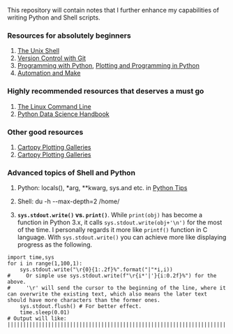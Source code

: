 This repository will contain notes that I further enhance my capabilities of writing Python and Shell scripts.

### Resources for absolutely beginners
1. [The Unix Shell](https://swcarpentry.github.io/shell-novice/)
2. [Version Control with Git](https://swcarpentry.github.io/git-novice/)
3. [Programming with Python](https://swcarpentry.github.io/python-novice-inflammation/), [Plotting and Programming in Python](http://swcarpentry.github.io/python-novice-gapminder/)
4. [Automation and Make](http://swcarpentry.github.io/make-novice/)

### Highly recommended resources that deserves a must go
1. [The Linux Command Line](http://billie66.github.io/TLCL/book/index.html)
2. [Python Data Science Handbook](https://jakevdp.github.io/PythonDataScienceHandbook/)

### Other good resources
1. [Cartopy Plotting Galleries](https://mp.weixin.qq.com/s/VLRAwsNNdX7Yvnxt-JVHFA)
2. [Cartopy Plotting Galleries](https://stackoverflow.com/questions/55598249/showing-alaska-and-hawaii-in-cartopy-map)

### Advanced topics of Shell and Python
1. Python: locals(), \*arg, \*\*kwarg, sys.and etc. in [Python Tips](https://book.pythontips.com/en/latest/#)
2. Shell: du -h --max-depth=2 /home/

1. **`sys.stdout.write()` vs. `print()`**. While `print(obj)` has become a function in Python 3.x, it calls `sys.stdout.write(obj+'\n')` for the most of the time. I personally regards it more like `printf()` function in C language. With `sys.stdout.write()` you can achieve more like displaying progress as the following.
```
import time,sys
for i in range(1,100,1):
    sys.stdout.write("\r{0}{1:.2f}%".format("|"*i,i))
#     Or simple use sys.stdout.write(f"\r{i*'|'}{i:0.2f}%") for the above.
#     '\r' will send the cursor to the beginning of the line, where it can overwrite the existing text, which also means the later text should have more characters than the former ones.
    sys.stdout.flush() # For better effect.
    time.sleep(0.01)
# Output will like: |||||||||||||||||||||||||||||||||||||||||||||||||||||||||||||||||||||||||||||||||||||||||||||||||||99.00%
```
